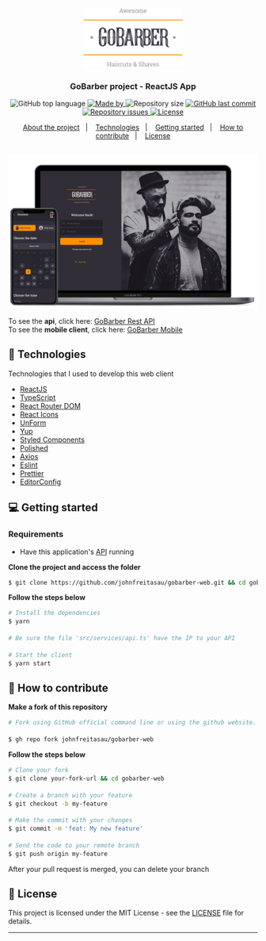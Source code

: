 <h1 align="center">
  <img alt="Logo" src=".github/images/gobarber-logo.svg?raw=1" width="200px">
</h1>

<h3 align="center">
  GoBarber project - ReactJS App 
</h3>

<p align="center">
  <img alt="GitHub top language" src="https://img.shields.io/github/languages/top/johnfreitasau/gobarber-web?color=%23FF9000">

  <a href="https://www.linkedin.com/in/johnfreitasau/" target="_blank" rel="noopener noreferrer">
    <img alt="Made by" src="https://img.shields.io/badge/made%20by-John%20Freitas-%23FF9000">
  </a>

  <img alt="Repository size" src="https://img.shields.io/github/repo-size/johnfreitasau/gobarber-web?color=%23FF9000">

  <a href="https://github.com/johnfreitasau/gobarber-web/commits/master">
    <img alt="GitHub last commit" src="https://img.shields.io/github/last-commit/johnfreitasau/gobarber-web?color=%23FF9000">
  </a>

  <a href="https://github.com/johnfreitasau/gobarber-web/issues">
    <img alt="Repository issues" src="https://img.shields.io/github/issues/johnfreitasau/gobarber-web?color=%23FF9000">
  </a>
  <a href="https://github.com/johnfreitasau/gobarber-web/blob/master/LICENSE">
    <img alt="License" src="https://img.shields.io/badge/license-MIT-%23FF9000">
  </a>
</p>

<p align="center">
  <a href="#%EF%B8%8F-about-the-project">About the project</a>&nbsp;&nbsp;&nbsp;|&nbsp;&nbsp;&nbsp;
  <a href="#-technologies">Technologies</a>&nbsp;&nbsp;&nbsp;|&nbsp;&nbsp;&nbsp;
  <a href="#-getting-started">Getting started</a>&nbsp;&nbsp;&nbsp;|&nbsp;&nbsp;&nbsp;
  <a href="#-how-to-contribute">How to contribute</a>&nbsp;&nbsp;&nbsp;|&nbsp;&nbsp;&nbsp;
  <a href="#-license">License</a>
</p>

</br>
<img alt="Layout" src=".github/images/gobarber1.png">

To see the **api**, click here: [GoBarber Rest API](https://github.com/johnfreitasau/gobarber-api)</br>
To see the **mobile client**, click here: [GoBarber Mobile](https://github.com/johnfreitasau/gobarber-mobile)

## 🚀 Technologies

Technologies that I used to develop this web client

- [ReactJS](https://reactjs.org/)
- [TypeScript](https://www.typescriptlang.org/)
- [React Router DOM](https://reacttraining.com/react-router/)
- [React Icons](https://react-icons.netlify.com/#/)
- [UnForm](https://unform.dev/)
- [Yup](https://github.com/jquense/yup)
- [Styled Components](https://styled-components.com/)
- [Polished](https://github.com/styled-components/polished)
- [Axios](https://github.com/axios/axios)
- [Eslint](https://eslint.org/)
- [Prettier](https://prettier.io/)
- [EditorConfig](https://editorconfig.org/)

## 💻 Getting started

### Requirements

- Have this application's [API](https://github.com/johnfreitasau/gobarber-api) running

**Clone the project and access the folder**

```bash
$ git clone https://github.com/johnfreitasau/gobarber-web.git && cd gobarber-web
```

**Follow the steps below**

```bash
# Install the dependencies
$ yarn

# Be sure the file 'src/services/api.ts' have the IP to your API

# Start the client
$ yarn start
```

## 🤔 How to contribute

**Make a fork of this repository**

```bash
# Fork using GitHub official command line or using the github website.

$ gh repo fork johnfreitasau/gobarber-web
```

**Follow the steps below**

```bash
# Clone your fork
$ git clone your-fork-url && cd gobarber-web

# Create a branch with your feature
$ git checkout -b my-feature

# Make the commit with your changes
$ git commit -m 'feat: My new feature'

# Send the code to your remote branch
$ git push origin my-feature
```

After your pull request is merged, you can delete your branch

## 📝 License

This project is licensed under the MIT License - see the [LICENSE](LICENSE) file for details.

---
